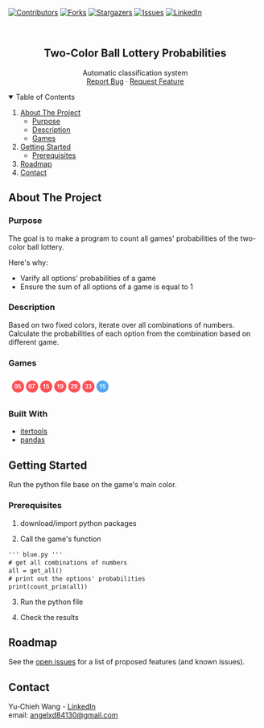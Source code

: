 
[![Contributors][contributors-shield]][contributors-url]
[![Forks][forks-shield]][forks-url]
[![Stargazers][stars-shield]][stars-url]
[![Issues][issues-shield]][issues-url]
[![LinkedIn][linkedin-shield]][linkedin-url]



<!-- PROJECT LOGO -->
<br />
<p align="center">

  <h2 align="center">Two-Color Ball Lottery Probabilities</h2>

  <p align="center">
    Automatic classification system
    <br /> 
    <a href="https://github.com/angelxd84130/NewsClassification/issues">Report Bug</a>
    ·
    <a href="https://github.com/angelxd84130/NewsClassification/issues">Request Feature</a>
  </p>
</p>



<!-- TABLE OF CONTENTS -->
<details open="open">
  <summary>Table of Contents</summary>
  <ol>
    <li>
      <a href="#about-the-project">About The Project</a>
      <ul>
        <li><a href="#purpose">Purpose</a></li>
        <li><a href="#description">Description</a></li>
        <li><a href="#games">Games</a></li>
      </ul>
    </li>
    <li>
      <a href="#getting-started">Getting Started</a>
      <ul>
        <li><a href="#prerequisites">Prerequisites</a></li>
      </ul>
    </li>
    <li><a href="#roadmap">Roadmap</a></li>
    <li><a href="#contact">Contact</a></li> 
  </ol>
</details>



<!-- ABOUT THE PROJECT -->

## About The Project  
### Purpose  

The goal is to make a program to count all games' probabilities of the two-color ball lottery.  

Here's why:
* Varify all options' probabilities of a game
* Ensure the sum of all options of a game is equal to 1


### Description  
Based on two fixed colors, iterate over all combinations of numbers.  
Calculate the probabilities of each option from the combination based on different game.

### Games  
![Two-Color_Ball][product-screenshot0]  

  

### Built With

* [itertools](https://docs.python.org/3/library/itertools.html)
* [pandas](https://pandas.pydata.org/)


<!-- GETTING STARTED -->
## Getting Started

Run the python file base on the game's main color.

### Prerequisites


1. download/import python packages  

2. Call the game's function
```
''' blue.py '''
# get all combinations of numbers
all = get_all()
# print out the options' probabilities
print(count_prim(all))
```
   
3. Run the python file
   
4. Check the results




<!-- ROADMAP -->
## Roadmap

See the [open issues](https://github.com/angelxd4130/Two-Color_Ball_Lottery_Probabilities/issues) for a list of proposed features (and known issues).


<!-- CONTACT -->
## Contact

Yu-Chieh Wang - [LinkedIn](https://www.linkedin.com/in/yu-chieh-wang/)  
email: angelxd84130@gmail.com




<!-- MARKDOWN LINKS & IMAGES -->
<!-- https://www.markdownguide.org/basic-syntax/#reference-style-links -->
[contributors-shield]: https://img.shields.io/github/contributors/angelxd84130/Two-Color_Ball_Lottery_Probabilities.svg?style=for-the-badge
[contributors-url]: https://github.com/angelxd84130/Two-Color_Ball_Lottery_Probabilities/graphs/contributors
[forks-shield]: https://img.shields.io/github/forks/angelxd84130/Two-Color_Ball_Lottery_Probabilities.svg?style=for-the-badge
[forks-url]: https://github.com/angelxd84130/Two-Color_Ball_Lottery_Probabilities/network/members
[stars-shield]: https://img.shields.io/github/stars/angelxd84130/Two-Color_Ball_Lottery_Probabilities.svg?style=for-the-badge
[stars-url]: https://github.com/angelxd84130/Two-Color_Ball_Lottery_Probabilities/stargazers
[issues-shield]: https://img.shields.io/github/issues/angelxd84130/Two-Color_Ball_Lottery_Probabilities.svg?style=for-the-badge
[issues-url]: https://github.com/angelxd84130/Two-Color_Ball_Lottery_Probabilities/issues
[license-shield]: https://img.shields.io/github/license/angelxd84130/Two-Color_Ball_Lottery_Probabilities.svg?style=for-the-badge
[license-url]: https://github.com/angelxd84130/Two-Color_Ball_Lottery_Probabilities/blob/master/LICENSE.txt
[linkedin-shield]: https://img.shields.io/badge/-LinkedIn-black.svg?style=for-the-badge&logo=linkedin&colorB=555
[linkedin-url]: https://www.linkedin.com/in/yu-chieh-wang/
[product-screenshot0]: Two-Color_Ball.png

